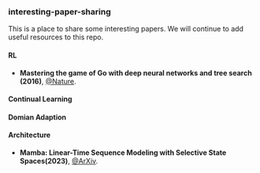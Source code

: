 ###  interesting-paper-sharing

This is a place to share some interesting papers. We will continue to add useful resources to this repo.

#### RL

- **Mastering the game of Go with deep neural networks and tree search (2016)**, [@Nature](https://www.nature.com/articles/nature16961).


#### Continual Learning


#### Domian Adaption


#### Architecture

- **Mamba: Linear-Time Sequence Modeling with Selective State Spaces(2023)**, [@ArXiv](https://arxiv.org/pdf/2312.00752.pdf).
